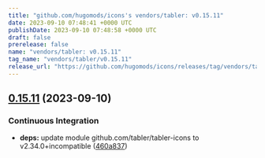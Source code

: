 ```yaml
---
title: "github.com/hugomods/icons's vendors/tabler: v0.15.11"
date: 2023-09-10 07:48:41 +0000 UTC
publishDate: 2023-09-10 07:48:58 +0000 UTC
draft: false
prerelease: false
name: "vendors/tabler: v0.15.11"
tag_name: "vendors/tabler/v0.15.11"
release_url: "https://github.com/hugomods/icons/releases/tag/vendors/tabler/v0.15.11"
---
```


## [0.15.11](https://github.com/hugomods/icons/compare/vendors/tabler/v0.15.10...vendors/tabler/v0.15.11) (2023-09-10)


### Continuous Integration

* **deps:** update module github.com/tabler/tabler-icons to v2.34.0+incompatible ([460a837](https://github.com/hugomods/icons/commit/460a8370bcf2e44a5d136dcbe5245e40762742f3))
